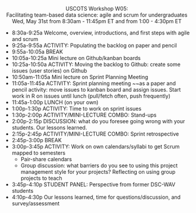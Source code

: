 <p align="center">USCOTS Workshop W05:  </br>
Facilitating team-based data science: agile and scrum for undergraduates  </br>
Wed, May 31st from 8:30am - 11:45pm ET and from 1:00 - 4:30pm ET </p>

- 8:30a-9:25a Welcome, overview, introductions, and first steps with agile and scrum
- 9:25a-9:55a ACTIVITY: Populating the backlog on paper and pencil 
- 9:55a-10:05a BREAK
- 10:05a-10:25a Mini lecture on Github/kanban boards 
- 10:25a-10:50a ACTIVITY: Moving the backlog to Github: create some issues (user stories) on Github
- 10:50am-11:05a Mini lecture on Sprint Planning Meeting
- 11:05a-11:45a ACTIVITY: Sprint planning meeting ~~as a paper and pencil activity: move issues to kanban board and assign issues. Start work in R on issues until lunch (pull/fetch often, push frequently)
- 11:45a-1:00p LUNCH (on your own)
- 1:00p-1:30p ACTIVITY: Time to work on sprint issues
- 1:30p-2:00p ACTIVITY/MINI-LECTURE COMBO: Stand-ups
- 2:00p-2:15p DISCUSSION: what do you foresee going wrong with your students. Our lessons learned.
- 2:15p-2:45p ACTIVITY/MINI-LECTURE COMBO: Sprint retrospective
- 2:45p-3:00p BREAK
- 3:00p-3:45p ACTIVITY: Work on own calendars/syllabi to get Scrum mapped to semesters 
  - Pair-share calendars 
  - Group discussion: what barriers do you see to using this project management style for your projects?
  Reflecting on using group projects to teach
- 3:45p-4:10p STUDENT PANEL: Perspective from former DSC-WAV students 
- 4:10p-4:30p Our lessons learned, time for questions/discussion, and survey/assessment


